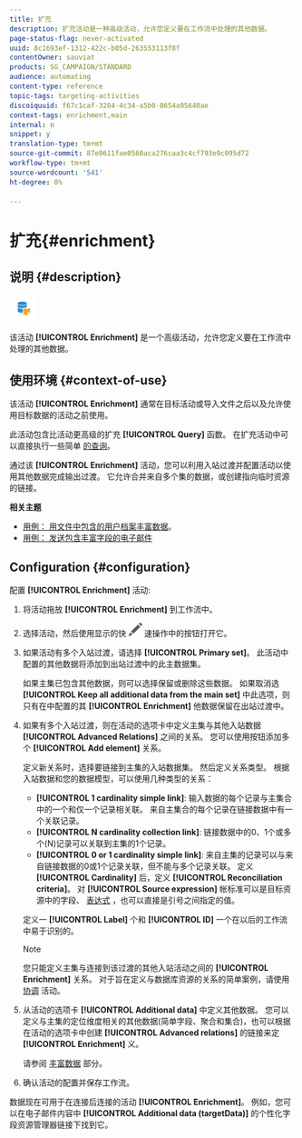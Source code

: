 ```yaml
---
title: 扩充
description: 扩充活动是一种高级活动，允许您定义要在工作流中处理的其他数据。
page-status-flag: never-activated
uuid: 8c1693ef-1312-422c-b05d-263553113f8f
contentOwner: sauviat
products: SG_CAMPAIGN/STANDARD
audience: automating
content-type: reference
topic-tags: targeting-activities
discoiquuid: f67c1caf-3284-4c34-a5b0-8654a95640ae
context-tags: enrichment,main
internal: n
snippet: y
translation-type: tm+mt
source-git-commit: 87e0611fae0560aca276caa3c4cf793e9c095d72
workflow-type: tm+mt
source-wordcount: '541'
ht-degree: 0%

---
```



# 扩充{#enrichment}

## 说明 {#description}

![](assets/enrichment.png)

该活动 **[!UICONTROL Enrichment]** 是一个高级活动，允许您定义要在工作流中处理的其他数据。

## 使用环境 {#context-of-use}

该活动 **[!UICONTROL Enrichment]** 通常在目标活动或导入文件之后以及允许使用目标数据的活动之前使用。

此活动包含比活动更高级的扩充 **[!UICONTROL Query]** 函数。 在扩充活动中可以直接执行一些简单 [的查询](../../automating/using/query.md#enriching-data)。

通过该 **[!UICONTROL Enrichment]** 活动，您可以利用入站过渡并配置活动以使用其他数据完成输出过渡。 它允许合并来自多个集的数据，或创建指向临时资源的链接。

**相关主题**

* [用例： 用文件中包含的用户档案丰富数据](../../automating/using/enriching-profile-data-file.md)。
* [用例： 发送包含丰富字段的电子邮件](../../automating/using/sending-email-enriched-fields.md)

## Configuration {#configuration}

配置 **[!UICONTROL Enrichment]** 活动:

1. 将活动拖放 **[!UICONTROL Enrichment]** 到工作流中。
1. 选择活动，然后使用显示的快 ![](assets/edit_darkgrey-24px.png) 速操作中的按钮打开它。
1. 如果活动有多个入站过渡，请选择 **[!UICONTROL Primary set]**。 此活动中配置的其他数据将添加到出站过渡中的此主数据集。

   如果主集已包含其他数据，则可以选择保留或删除这些数据。 如果取消选 **[!UICONTROL Keep all additional data from the main set]** 中此选项，则只有在中配置的其 **[!UICONTROL Enrichment]** 他数据保留在出站过渡中。

1. 如果有多个入站过渡，则在活动的选项卡中定义主集与其他入站数据 **[!UICONTROL Advanced Relations]** 之间的关系。 您可以使用按钮添加多个 **[!UICONTROL Add element]** 关系。

   定义新关系时，选择要链接到主集的入站数据集。 然后定义关系类型。 根据入站数据和您的数据模型，可以使用几种类型的关系：

   * **[!UICONTROL 1 cardinality simple link]**: 输入数据的每个记录与主集合中的一个和仅一个记录相关联。 来自主集合的每个记录在链接数据中有一个关联记录。
   * **[!UICONTROL N cardinality collection link]**: 链接数据中的0、1个或多个(N)记录可以关联到主集的1个记录。
   * **[!UICONTROL 0 or 1 cardinality simple link]**: 来自主集的记录可以与来自链接数据的0或1个记录关联，但不能与多个记录关联。
   定义 **[!UICONTROL Cardinality]** 后，定义 **[!UICONTROL Reconciliation criteria]**。 对 **[!UICONTROL Source expression]** 帐标准可以是目标资源中的字段、 [表达式](../../automating/using/advanced-expression-editing.md) ，也可以直接是引号之间指定的值。

   定义一 **[!UICONTROL Label]** 个和 **[!UICONTROL ID]** 一个在以后的工作流中易于识别的。

   >[!NOTE]
   >
   >您只能定义主集与连接到该过渡的其他入站活动之间的 **[!UICONTROL Enrichment]** 关系。 对于旨在定义与数据库资源的关系的简单案例，请使用 [协调](../../automating/using/reconciliation.md) 活动。

1. 从活动的选项卡 **[!UICONTROL Additional data]** 中定义其他数据。 您可以定义与主集的定位维度相关的其他数据(简单字段、聚合和集合)，也可以根据在活动的选项卡中创建 **[!UICONTROL Advanced relations]** 的链接来定 **[!UICONTROL Enrichment]** 义。

   请参阅 [丰富数据](../../automating/using/query.md#enriching-data) 部分。

1. 确认活动的配置并保存工作流。

数据现在可用于在连接后连接的活动 **[!UICONTROL Enrichment]**。 例如，您可以在电子邮件内容中 **[!UICONTROL Additional data (targetData)]** 的个性化字段资源管理器链接下找到它。
